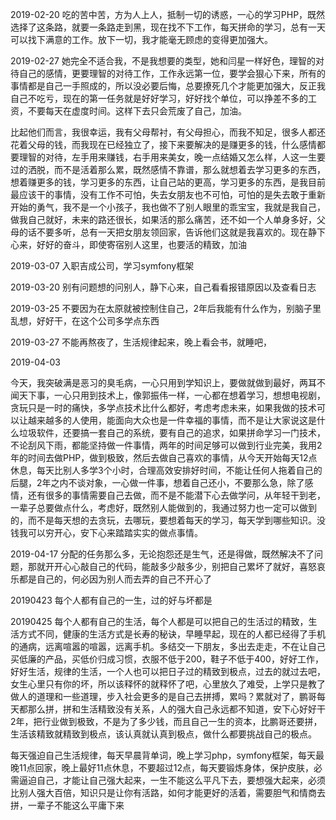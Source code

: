 2019-02-20
吃的苦中苦，方为人上人，抵制一切的诱惑，一心的学习PHP，既然选择了这条路，就要一条路走到黑，现在找不下工作，每天拼命的学习，总有一天可以找下满意的工作。放下一切，我才能毫无顾虑的变得更加强大。

2019-02-27
她完全不适合我，不是我想要的类型，她和闫星一样好色，理智的对待自己的感情，更要理智的对待工作，工作永远第一位，要学会狠心下来，所有的事情都是自己一手照成的，所以没必要后悔，总要撩死几个才能更加强大，反正我自己不吃亏，现在的第一任务就是好好学习，好好找个单位，可以挣差不多的工资，不要每天在虚度时间。这样下去只会荒废了自己，加油。

比起他们而言，我很幸运，我有父母帮衬，有父母担心，而我不知足，很多人都还花着父母的钱，而我现在已经独立了，接下来要解决的是赚更多的钱，什么感情都要理智的对待，左手用来赚钱，右手用来美女，晚一点结婚又怎么样，人这一生要过的洒脱，而不是活着那么累，既然感情不靠谱，那么就想着去学习更多的东西，想着赚更多的钱，学习更多的东西，让自己站的更高，学习更多的东西，是我目前最应该干的事情，没有工作不可怕，失去女朋友也不可怕，可怕的是失去敢于重新开始的勇气，我不是一个小孩子，我也做不了别人眼里的乖宝宝，我就是我自己，做我自己就好，未来的路还很长，如果活的那么痛苦，还不如一个人单身多好，父母的话不要多听，总有一天把女朋友领回家，告诉他们这就是我喜欢的。现在静下心来，好好的奋斗，即使寄宿别人这里，也要活的精致，加油

2019-03-07
入职吉成公司，学习symfony框架

2019-03-20
别有问题想的问别人，静下心来，自己看看报错原因以及查看日志

2019-03-25
不要因为在太原就被控制住自己，2年后我能有什么作为，别脑子里乱想，好好干，在这个公司多学点东西

2019-03-27
不能再熬夜了，生活规律起来，晚上看会书，就睡吧，

2019-04-03

今天，我突破满是恶习的臭毛病，一心只用到学知识上，要做就做到最好，两耳不闻天下事，一心只用到技术上，像郭振伟一样，一心都在想着学习，想想电视剧，贪玩只是一时的痛快，多学点技术比什么都好，考虑考虑未来，如果我做的技术可以让越来越多的人使用，能面向大众也是一件幸福的事情，而不是让大家说这是什么垃圾软件，还要搞一套自己的系统，要有自己的追求，如果拼命学习一门技术，不论刮风下雨，都能坚持做一件事情，两年的时间足够可以做到行业完美，我用2年的时间去做PHP，做到极致，然后去做自己喜欢的事情，从今天开始每天12点休息，每天比别人多学3个小时，合理高效安排好时间，不能让任何人拖着自己的后腿，2年之内不谈对象，一心做一件事，想着自己还小，不要那么急，除了感情，还有很多的事情需要自己去做，而不是不能潜下心去做学问，从年轻干到老，一辈子总要做点什么，考虑好，既然别人能做到的，我通过努力也一定可以做到的，而不是每天想的去贪玩，去哪玩，要想着每天的学习，每天学到哪些知识。没钱我可以穷开心，安下心来踏踏实实的做点事情。

2019-04-17
分配的任务那么多，无论抱怨还是生气，还是得做，既然解决不了问题，那就开开心心敲自己的代码，能敲多少敲多少，别把自己累坏了就好，喜怒哀乐都是自己的，何必因为别人而去弄的自己不开心了
    
20190423
每个人都有自己的一生，过的好与坏都是

20190425
每个人都有自己的生活，每个人都是可以把自己的生活过的精致，生活方式不同，健康的生活方式是长寿的秘诀，早睡早起，现在的人都已经得了手机的通病，远离喧嚣的喧嚣，远离手机。多结交一下朋友，多出去走走，不在让自己买低廉的产品，买低价归成习惯，衣服不低于200，鞋子不低于400，好好工作，好好生活，规律的生活，一个人也可以把日子过的精致到极点，过去的就过去吧，女生心里只有你的坏，所以该释怀的就释怀了吧，心里放久了难受，上学只是教了做人的道理和一些道理，步入社会更多的是自己去拼搏，累吗？累就对了，鹏哥每天都那么拼，拼和生活精致没有关系，人的强大自己永远都不知道，安下心好好干2年，把行业做到极致，不是为了多少钱，而且自己一生的资本，比鹏哥还要拼，生活该精致就精致到极点，该认真就认真到极点，做什么都要挑战自己的极点。

每天强迫自己生活规律，每天早晨背单词，晚上学习php，symfony框架，每天最晚11点回家，晚上最好11点休息，不要超过12点，每天要锻炼身体，保护皮肤，必需逼迫自己，才能让自己强大起来，一生不能这么平凡下去，要想强大起来，必须比别人强大百倍，知识只是让你有活路，如何才能更好的活着，需要胆气和情商去拼，一辈子不能这么平庸下来



































